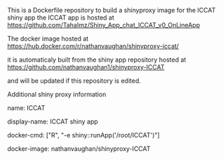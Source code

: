 This is a Dockerfile repository to build a shinyproxy image for the ICCAT shiny app
the ICCAT app is hosted at 
https://github.com/TahaImz/Shiny_App_chat_ICCAT_v0_OnLineApp

The docker image hosted at 
https://hub.docker.com/r/nathanvaughan/shinyproxy-iccat/

it is automaticaly built from the shiny app repository hosted at  
https://github.com/nathanvaughan1/shinyproxy-ICCAT

and will be updated if this repository is edited.

Additional shiny proxy information
    
name: ICCAT

display-name: ICCAT shiny app

docker-cmd: ["R", "-e shiny::runApp('/root/ICCAT')"]

docker-image: nathanvaughan/shinyproxy-ICCAT
